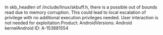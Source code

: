 In skb_headlen of /include/linux/skbuff.h, there is a possible out of bounds read due to memory corruption. This could lead to local escalation of privilege with no additional execution privileges needed. User interaction is not needed for exploitation.Product: AndroidVersions: Android kernelAndroid ID: A-153881554